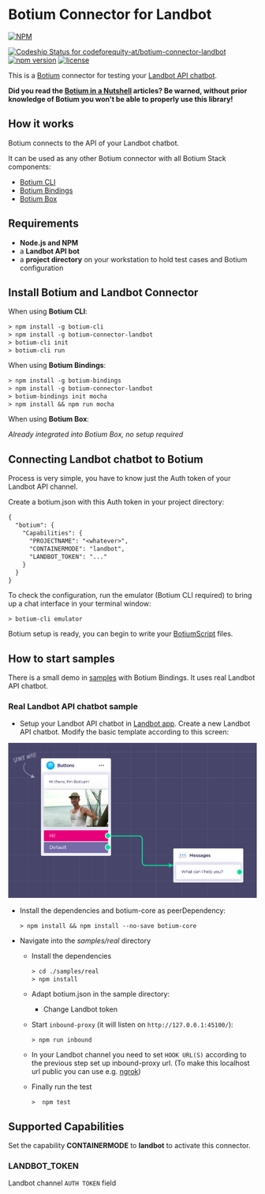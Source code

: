 # Botium Connector for Landbot

[![NPM](https://nodei.co/npm/botium-connector-landbot.png?downloads=true&downloadRank=true&stars=true)](https://nodei.co/npm/botium-connector-landbot/)

[![Codeship Status for codeforequity-at/botium-connector-landbot](https://app.codeship.com/projects/ac5ab3a0-d0f5-0138-cac3-16239a5027f5/status?branch=master)](https://app.codeship.com/projects/408148)
[![npm version](https://badge.fury.io/js/botium-connector-landbot.svg)](https://badge.fury.io/js/botium-connector-landbot)
[![license](https://img.shields.io/github/license/mashape/apistatus.svg)]()


This is a [Botium](https://github.com/codeforequity-at/botium-core) connector for testing your [Landbot API chatbot](https://app.landbot.io/).

__Did you read the [Botium in a Nutshell](https://medium.com/@floriantreml/botium-in-a-nutshell-part-1-overview-f8d0ceaf8fb4) articles? Be warned, without prior knowledge of Botium you won't be able to properly use this library!__

## How it works
Botium connects to the API of your Landbot chatbot.

It can be used as any other Botium connector with all Botium Stack components:
* [Botium CLI](https://github.com/codeforequity-at/botium-cli/)
* [Botium Bindings](https://github.com/codeforequity-at/botium-bindings/)
* [Botium Box](https://www.botium.at)

## Requirements
* **Node.js and NPM**
* a **Landbot API bot**
* a **project directory** on your workstation to hold test cases and Botium configuration

## Install Botium and Landbot Connector

When using __Botium CLI__:

```
> npm install -g botium-cli
> npm install -g botium-connector-landbot
> botium-cli init
> botium-cli run
```

When using __Botium Bindings__:

```
> npm install -g botium-bindings
> npm install -g botium-connector-landbot
> botium-bindings init mocha
> npm install && npm run mocha
```

When using __Botium Box__:

_Already integrated into Botium Box, no setup required_

## Connecting Landbot chatbot to Botium

Process is very simple, you have to know just the Auth token of your Landbot API channel.
  
Create a botium.json with this Auth token in your project directory: 

```
{
  "botium": {
    "Capabilities": {
      "PROJECTNAME": "<whatever>",
      "CONTAINERMODE": "landbot",
      "LANDBOT_TOKEN": "..."
    }
  }
}
```

To check the configuration, run the emulator (Botium CLI required) to bring up a chat interface in your terminal window:

```
> botium-cli emulator
```

Botium setup is ready, you can begin to write your [BotiumScript](https://botium.atlassian.net/wiki/spaces/BOTIUM/pages/491664/Botium+Scripting+-+BotiumScript) files.

## How to start samples

There is a small demo in [samples](./samples) with Botium Bindings. It uses real Landbot API chatbot.

### Real Landbot API chatbot sample

* Setup your Landbot API chatbot in [Landbot app](https://app.landbot.io/). Create a new Landbot API chatbot.
Modify the basic template according to this screen:

![Real example](https://github.com/codeforequity-at/botium-connector-landbot/blob/master/samples/real/real-example.png?raw=true)
  
* Install the dependencies and botium-core as peerDependency:
    ```
    > npm install && npm install --no-save botium-core
    ```
* Navigate into the _samples/real_ directory
    * Install the dependencies
        ```
        > cd ./samples/real
        > npm install
        ```
    * Adapt botium.json in the sample directory: 
        * Change Landbot token
        
    * Start `inbound-proxy` (it will listen on `http://127.0.0.1:45100/`):
         ```
         > npm run inbound
         ```
    * In your Landbot channel you need to set `HOOK URL(S)` according to the previous step set up inbound-proxy url. 
    (To make this localhost url public you can use e.g. [ngrok](https://ngrok.com/))
    * Finally run the test
        ```
        >  npm test
        ```

## Supported Capabilities

Set the capability __CONTAINERMODE__ to __landbot__ to activate this connector.

### LANDBOT_TOKEN
Landbot channel `AUTH TOKEN` field
